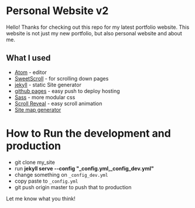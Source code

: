 # Personal Website v2

Hello! Thanks for checking out this repo for my latest portfolio website. This website is not just my new portfolio, but also personal website and about me.

## What I used
- [Atom](https://atom.io/) - editor
- [SweetScroll](https://tsuyoshiwada.github.io/sweet-scroll/) - for scrolling down pages
- [jekyll](https://jekyllrb.com/) - static Site generator
- [github pages](https://pages.github.com/) - easy push to deploy hosting
-  [Sass](http://sass-lang.com/) - more modular css
-  [Scroll Reveal](https://scrollrevealjs.org/) - easy scroll animation
- [Site map generator](https://www.xml-sitemaps.com/)

# How to Run the development and production
- git clone <repo> my_site
- run **jekyll serve --config "_config.yml,_config_dev.yml"**
- change something on `_config_dev.yml`
- copy paste to `_config.yml`
- git push origin master to push that to production


Let me know what you think!
